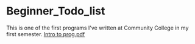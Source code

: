 # Beginner_Todo_list
This is one of the first programs I've written at Community College in my first semester.
[Intro to prog.pdf](https://github.com/user-attachments/files/18544425/Intro.to.prog.pdf)
